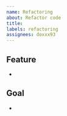 ```yaml
---
name: Refactoring
about: Refactor code
title: 
labels: refactoring
assignees: doxxx93
---
```


## Feature

-

## Goal

-
